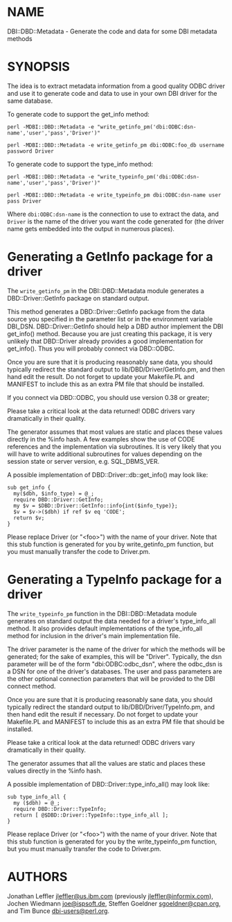 # NAME

DBI::DBD::Metadata - Generate the code and data for some DBI metadata methods

# SYNOPSIS

The idea is to extract metadata information from a good quality
ODBC driver and use it to generate code and data to use in your own
DBI driver for the same database.

To generate code to support the get\_info method:

    perl -MDBI::DBD::Metadata -e "write_getinfo_pm('dbi:ODBC:dsn-name','user','pass','Driver')"

    perl -MDBI::DBD::Metadata -e write_getinfo_pm dbi:ODBC:foo_db username password Driver

To generate code to support the type\_info method:

    perl -MDBI::DBD::Metadata -e "write_typeinfo_pm('dbi:ODBC:dsn-name','user','pass','Driver')"

    perl -MDBI::DBD::Metadata -e write_typeinfo_pm dbi:ODBC:dsn-name user pass Driver

Where `dbi:ODBC:dsn-name` is the connection to use to extract the
data, and `Driver` is the name of the driver you want the code
generated for (the driver name gets embedded into the output in
numerous places).

# Generating a GetInfo package for a driver

The `write_getinfo_pm` in the DBI::DBD::Metadata module generates a
DBD::Driver::GetInfo package on standard output.

This method generates a DBD::Driver::GetInfo package from the data
source you specified in the parameter list or in the environment
variable DBI\_DSN.
DBD::Driver::GetInfo should help a DBD author implement the DBI
get\_info() method.
Because you are just creating this package, it is very unlikely that
DBD::Driver already provides a good implementation for get\_info().
Thus you will probably connect via DBD::ODBC.

Once you are sure that it is producing reasonably sane data, you should
typically redirect the standard output to lib/DBD/Driver/GetInfo.pm, and
then hand edit the result.
Do not forget to update your Makefile.PL and MANIFEST to include this as
an extra PM file that should be installed.

If you connect via DBD::ODBC, you should use version 0.38 or greater;

Please take a critical look at the data returned!
ODBC drivers vary dramatically in their quality.

The generator assumes that most values are static and places these
values directly in the %info hash.
A few examples show the use of CODE references and the implementation
via subroutines.
It is very likely that you will have to write additional subroutines for
values depending on the session state or server version, e.g.
SQL\_DBMS\_VER.

A possible implementation of DBD::Driver::db::get\_info() may look like:

    sub get_info {
      my($dbh, $info_type) = @_;
      require DBD::Driver::GetInfo;
      my $v = $DBD::Driver::GetInfo::info{int($info_type)};
      $v = $v->($dbh) if ref $v eq 'CODE';
      return $v;
    }

Please replace Driver (or "&lt;foo>") with the name of your driver.
Note that this stub function is generated for you by write\_getinfo\_pm
function, but you must manually transfer the code to Driver.pm.

# Generating a TypeInfo package for a driver

The `write_typeinfo_pm` function in the DBI::DBD::Metadata module generates
on standard output the data needed for a driver's type\_info\_all method.
It also provides default implementations of the type\_info\_all
method for inclusion in the driver's main implementation file.

The driver parameter is the name of the driver for which the methods
will be generated; for the sake of examples, this will be "Driver".
Typically, the dsn parameter will be of the form "dbi:ODBC:odbc\_dsn",
where the odbc\_dsn is a DSN for one of the driver's databases.
The user and pass parameters are the other optional connection
parameters that will be provided to the DBI connect method.

Once you are sure that it is producing reasonably sane data, you should
typically redirect the standard output to lib/DBD/Driver/TypeInfo.pm,
and then hand edit the result if necessary.
Do not forget to update your Makefile.PL and MANIFEST to include this as
an extra PM file that should be installed.

Please take a critical look at the data returned!
ODBC drivers vary dramatically in their quality.

The generator assumes that all the values are static and places these
values directly in the %info hash.

A possible implementation of DBD::Driver::type\_info\_all() may look like:

    sub type_info_all {
      my ($dbh) = @_;
      require DBD::Driver::TypeInfo;
      return [ @$DBD::Driver::TypeInfo::type_info_all ];
    }

Please replace Driver (or "&lt;foo>") with the name of your driver.
Note that this stub function is generated for you by the write\_typeinfo\_pm
function, but you must manually transfer the code to Driver.pm.

# AUTHORS

Jonathan Leffler <jleffler@us.ibm.com> (previously <jleffler@informix.com>),
Jochen Wiedmann <joe@ispsoft.de>,
Steffen Goeldner <sgoeldner@cpan.org>,
and Tim Bunce <dbi-users@perl.org>.
